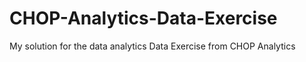 # CHOP-Analytics-Data-Exercise
 My solution for the data analytics Data Exercise from CHOP Analytics
